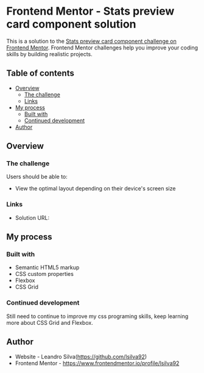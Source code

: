 # Frontend Mentor - Stats preview card component solution

This is a solution to the [Stats preview card component challenge on Frontend Mentor](https://www.frontendmentor.io/challenges/stats-preview-card-component-8JqbgoU62). Frontend Mentor challenges help you improve your coding skills by building realistic projects.

## Table of contents

- [Overview](#overview)
  - [The challenge](#the-challenge)
  - [Links](#links)
- [My process](#my-process)
  - [Built with](#built-with)
  - [Continued development](#continued-development)
- [Author](#author)

## Overview

### The challenge

Users should be able to:

- View the optimal layout depending on their device's screen size

### Links

- Solution URL:

## My process

### Built with

- Semantic HTML5 markup
- CSS custom properties
- Flexbox
- CSS Grid

### Continued development

Still need to continue to improve my css programing skills, keep learning more about CSS Grid and Flexbox.

## Author

- Website - Leandro Silva(https://github.com/lsilva92)
- Frontend Mentor - https://www.frontendmentor.io/profile/lsilva92
